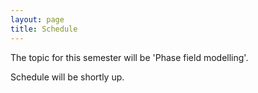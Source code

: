 ```yaml
---
layout: page
title: Schedule 
---
```


The topic for this semester will be 'Phase field modelling'. 

Schedule will be shortly up.
